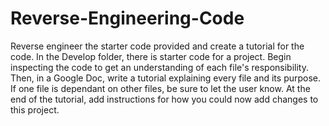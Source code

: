 # Reverse-Engineering-Code
Reverse engineer the starter code provided and create a tutorial for the code. In the Develop folder, there is starter code for a project. Begin inspecting the code to get an understanding of each file's responsibility. Then, in a Google Doc, write a tutorial explaining every file and its purpose. If one file is dependant on other files, be sure to let the user know. At the end of the tutorial, add instructions for how you could now add changes to this project.
